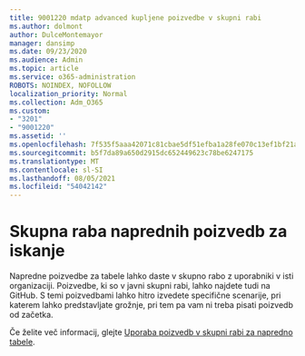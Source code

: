 ```yaml
---
title: 9001220 mdatp advanced kupljene poizvedbe v skupni rabi
ms.author: dolmont
author: DulceMontemayor
manager: dansimp
ms.date: 09/23/2020
ms.audience: Admin
ms.topic: article
ms.service: o365-administration
ROBOTS: NOINDEX, NOFOLLOW
localization_priority: Normal
ms.collection: Adm_O365
ms.custom:
- "3201"
- "9001220"
ms.assetid: ''
ms.openlocfilehash: 7f535f5aaa42071c81cbae5df51efba1a28fe070c13ef1bf21a78b23c10f6bbb
ms.sourcegitcommit: b5f7da89a650d2915dc652449623c78be6247175
ms.translationtype: MT
ms.contentlocale: sl-SI
ms.lasthandoff: 08/05/2021
ms.locfileid: "54042142"
---
```

# <a name="sharing-advanced-hunting-queries"></a>Skupna raba naprednih poizvedb za iskanje

Napredne poizvedbe za tabele lahko daste v skupno rabo z uporabniki v isti organizaciji. Poizvedbe, ki so v javni skupni rabi, lahko najdete tudi na GitHub. S temi poizvedbami lahko hitro izvedete specifične scenarije, pri katerem lahko predstavljate grožnje, pri tem pa vam ni treba pisati poizvedb od začetka.
  
Če želite več informacij, glejte [Uporaba poizvedb v skupni rabi za napredno tabele](https://docs.microsoft.com/windows/security/threat-protection/microsoft-defender-atp/advanced-hunting-shared-queries).